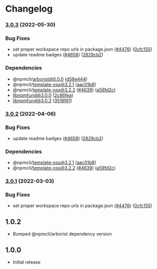 # Changelog

### [3.0.3](https://github.com/10088/cli/compare/libnpmfund-v3.0.2...libnpmfund-v3.0.3) (2022-05-30)


### Bug Fixes

* set proper workspace repo urls in package.json ([#4476](https://github.com/10088/cli/issues/4476)) ([0cfc155](https://github.com/10088/cli/commit/0cfc155db5f11ce23419e440111d99a63bf39754))
* update readme badges ([#4658](https://github.com/10088/cli/issues/4658)) ([2829cb2](https://github.com/10088/cli/commit/2829cb28a432b5ff7beeeb3bf3e7e2e174c1121d))


### Dependencies

* @npmcli/arborist@5.0.0 ([d58e444](https://github.com/10088/cli/commit/d58e4442b0a16c84219d5f80ab88ef68ad209918))
* @npmcli/template-oss@3.2.1 ([aac01b8](https://github.com/10088/cli/commit/aac01b89caf6336a2eb34d696296303cdadd5c08))
* @npmcli/template-oss@3.2.2 ([#4639](https://github.com/10088/cli/issues/4639)) ([a59fd2c](https://github.com/10088/cli/commit/a59fd2cb863245fce56f96c90ac854e62c5c4d6f))
* libnpmfund@3.0.0 ([2c86fea](https://github.com/10088/cli/commit/2c86feaf1f974ee510563c7d93c0dd26f6355b15))
* libnpmfund@3.0.2 ([3516f61](https://github.com/10088/cli/commit/3516f61e415d9ce6e9b00378c45791e33bb99fc9))

### [3.0.2](https://github.com/npm/cli/compare/libnpmfund-v3.0.1...libnpmfund-v3.0.2) (2022-04-06)


### Bug Fixes

* update readme badges ([#4658](https://github.com/npm/cli/issues/4658)) ([2829cb2](https://github.com/npm/cli/commit/2829cb28a432b5ff7beeeb3bf3e7e2e174c1121d))


### Dependencies

* @npmcli/template-oss@3.2.1 ([aac01b8](https://github.com/npm/cli/commit/aac01b89caf6336a2eb34d696296303cdadd5c08))
* @npmcli/template-oss@3.2.2 ([#4639](https://github.com/npm/cli/issues/4639)) ([a59fd2c](https://github.com/npm/cli/commit/a59fd2cb863245fce56f96c90ac854e62c5c4d6f))

### [3.0.1](https://www.github.com/npm/cli/compare/libnpmfund-vlibnpmfund@3.0.0...libnpmfund-v3.0.1) (2022-03-03)


### Bug Fixes

* set proper workspace repo urls in package.json ([#4476](https://www.github.com/npm/cli/issues/4476)) ([0cfc155](https://www.github.com/npm/cli/commit/0cfc155db5f11ce23419e440111d99a63bf39754))

## 1.0.2

- Bumped @npmcli/arborist dependency version

## 1.0.0

- Initial release
